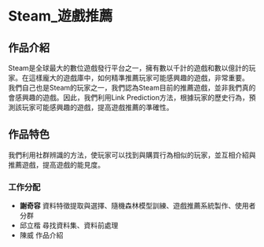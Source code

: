# Steam_遊戲推薦

## 作品介紹

Steam是全球最大的數位遊戲發行平台之一，擁有數以千計的遊戲和數以億計的玩家。在這樣龐大的遊戲庫中，如何精準推薦玩家可能感興趣的遊戲，非常重要。
我們自己也是Steam的玩家之一，我們認為Steam目前的推薦遊戲，並非我們真的會感興趣的遊戲。因此，我們利用Link Prediction方法，根據玩家的歷史行為，預測該玩家可能感興趣的遊戲，提高遊戲推薦的準確性。

## 作品特色

我們利用社群辨識的方法，使玩家可以找到與購買行為相似的玩家，並互相介紹與推薦遊戲，提高遊戲的能見度。


### 工作分配

- **謝奇容**  資料特徵提取與選擇、隨機森林模型訓練、遊戲推薦系統製作、使用者分群
- 邱立楷  尋找資料集、資料前處理
- 陳威  作品介紹
